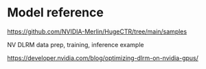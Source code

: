 # Model reference 

https://github.com/NVIDIA-Merlin/HugeCTR/tree/main/samples

NV DLRM data prep, training, inference example

https://developer.nvidia.com/blog/optimizing-dlrm-on-nvidia-gpus/
